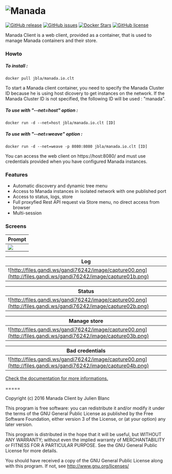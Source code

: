![Manada](http://files.gandi.ws/gandi76242/image/logo_full.png)
=====
[![GitHub release](https://img.shields.io/github/release/j8la/manada-client.svg)](https://github.com/j8la/manada-client) [![GitHub issues](https://img.shields.io/github/issues/j8la/manada-client.svg)](https://github.com/j8la/manada-client/issues) [![Docker Stars](https://img.shields.io/docker/pulls/jbla/manada.io.clt.svg)](https://hub.docker.com/r/jbla/manada.io.clt/) [![GitHub license](https://img.shields.io/badge/license-AGPL-red.svg)](https://raw.githubusercontent.com/j8la/manada-client/master/LICENSE)

Manada Client is a web client, provided as a container, that is used to manage Manada containers and their store.

### Howto

##### To install :
```
docker pull jbla/manada.io.clt
```

To start a Manada client container, you need to specify the Manada Cluster ID because he is using host dicovery to get instances on the network. If the Manada Cluster ID is not specified, the following ID will be used : "manada".

##### To use with "--net=host" option :
```
docker run -d --net=host jbla/manada.io.clt [ID]
```

##### To use with "--net=weave" option :
```
docker run -d --net=weave -p 8080:8080 jbla/manada.io.clt [ID]
```

You can access the web client on https://host:8080/ and must use credentials provided when you have configured Manada instances.

### Features
- Automatic discovery and dynamic tree menu
- Access to Manada instances in isolated network with one published port
- Access to status, logs, store
- Full proxyfied Rest API request via Store menu, no direct access from browser
- Multi-session

### Screens
Prompt | 
-------|
![](http://files.gandi.ws/gandi76242/image/capture00.png) |

Log |
----|
![http://files.gandi.ws/gandi76242/image/capture00.png](http://files.gandi.ws/gandi76242/image/capture01b.png) |

Status |
-------|
![http://files.gandi.ws/gandi76242/image/capture00.png](http://files.gandi.ws/gandi76242/image/capture02b.png) |

Manage store |
-------------|
![http://files.gandi.ws/gandi76242/image/capture00.png](http://files.gandi.ws/gandi76242/image/capture03b.png) |

Bad credentials |
----------------|
![http://files.gandi.ws/gandi76242/image/capture00.png](http://files.gandi.ws/gandi76242/image/capture04b.png) |

[Check the documentation for more informations.](https://github.com/j8la/manada/wiki)

=====

Copyright (c) 2016 Manada Client by Julien Blanc

This program is free software: you can redistribute it and/or modify it under the terms of the GNU General Public License as published by the Free Software Foundation, either version 3 of the License, or (at your option) any later version.

This program is distributed in the hope that it will be useful, but WITHOUT ANY WARRANTY; without even the implied warranty of MERCHANTABILITY or FITNESS FOR A PARTICULAR PURPOSE. See the GNU General Public License for more details.

You should have received a copy of the GNU General Public License along with this program. If not, see http://www.gnu.org/licenses/
